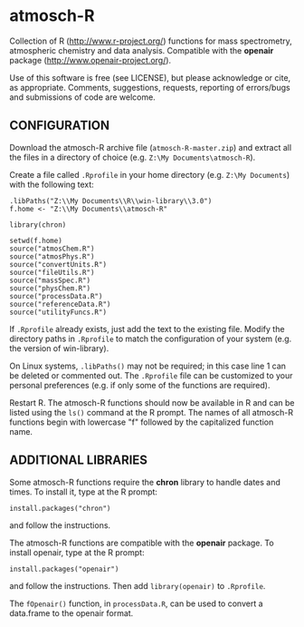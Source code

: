 atmosch-R
=========

Collection of R (http://www.r-project.org/) functions for mass
spectrometry, atmospheric chemistry and data analysis. Compatible with
the **openair** package (http://www.openair-project.org/).

Use of this software is free (see LICENSE), but please acknowledge or
cite, as appropriate. Comments, suggestions, requests, reporting of
errors/bugs and submissions of code are welcome.


CONFIGURATION
-------------

Download the atmosch-R archive file (`atmosch-R-master.zip`) and
extract all the files in a directory of choice (e.g. `Z:\My
Documents\atmosch-R`).

Create a file called `.Rprofile` in your home directory (e.g. `Z:\My
Documents`) with the following text:

```
.libPaths("Z:\\My Documents\\R\\win-library\\3.0")
f.home <- "Z:\\My Documents\\atmosch-R"

library(chron)

setwd(f.home)
source("atmosChem.R")
source("atmosPhys.R")
source("convertUnits.R")
source("fileUtils.R")
source("massSpec.R")
source("physChem.R")
source("processData.R")
source("referenceData.R")
source("utilityFuncs.R")
```

If `.Rprofile` already exists, just add the text to the existing
file. Modify the directory paths in `.Rprofile` to match the
configuration of your system (e.g. the version of win-library).

On Linux systems, `.libPaths()` may not be required; in this case line
1 can be deleted or commented out. The `.Rprofile` file can be
customized to your personal preferences (e.g. if only some of the
functions are required).

Restart R. The atmosch-R functions should now be available in R and
can be listed using the `ls()` command at the R prompt. The names of
all atmosch-R functions begin with lowercase "f" followed by the
capitalized function name.


ADDITIONAL LIBRARIES
--------------------

Some atmosch-R functions require the **chron** library to handle dates
and times. To install it, type at the R prompt:
```
install.packages("chron")
```
and follow the instructions.

The atmosch-R functions are compatible with the **openair**
package. To install openair, type at the R prompt:
```
install.packages("openair")
```
and follow the instructions. Then add `library(openair)` to `.Rprofile`.

The `fOpenair()` function, in `processData.R`, can be used to convert
a data.frame to the openair format.
